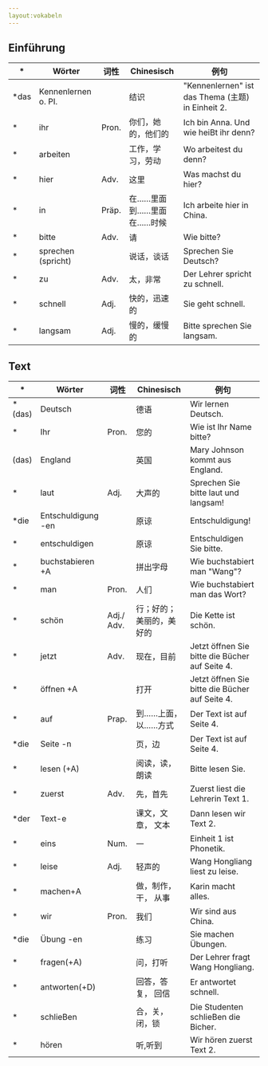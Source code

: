 ```yaml
---
layout:vokabeln
---
```


## Einführung

|*|Wörter|词性|Chinesisch|例句|
|------|---------------------|-------|------------|------------------------------------------------|
| *das | Kennenlernen o. PI. |       | 结识         | "Kennenlernen" ist das Thema (主题) in Einheit 2. |
| *    | ihr                 | Pron. | 你们，她的，他们的 | Ich bin Anna. Und wie heiBt ihr denn?          |
| *    | arbeiten            |       | 工作，学习，劳动   | Wo arbeitest du denn?                          |
| *    | hier                | Adv.  | 这里         | Was machst du hier?                            |
| *    | in                  | Präp. | 在……里面<br/>到……里面<br/>在……时候     | Ich arbeite hier in China.                     |
| *    | bitte               | Adv.  | 请          | Wie bitte?                                     |
| *    | sprechen (spricht)  |       | 说话，谈话      | Sprechen Sie Deutsch?                          |
| *    | zu                  | Adv.  | 太，非常       | Der Lehrer spricht zu schnell.                 |
| *    | schnell             | Adj.  | 快的，迅速的     | Sie geht schnell.                              |
| *    | langsam             | Adj.  | 慢的，缓慢的     | Bitte sprechen Sie langsam.                    |

## Text
|*|Wörter|词性|Chinesisch|例句|
|---|---|---|---|---|
| *(das) | Deutsch |  | 德语 | Wir lernen Deutsch. |
| * | Ihr | Pron. | 您的 | Wie ist Ihr Name bitte? |
| (das) | England |  | 英国 | Mary Johnson kommt aus England. |
| * | laut | Adj. | 大声的 | Sprechen Sie bitte laut und langsam! |
| *die | Entschuldigung -en |  | 原谅 | Entschuldigung! |
| * | entschuldigen |  | 原谅 | Entschuldigen Sie bitte. |
| * | buchstabieren +A |  | 拼出字母 | Wie buchstabiert man "Wang"? |
| * | man | Pron. | 人们 | Wie buchstabiert man das Wort? |
| * | schön | Adj./ Adv. | 行；好的；美丽的，美好的 | Die Kette ist schön. |
| * | jetzt | Adv. | 现在，目前 | Jetzt öffnen Sie bitte die Bücher auf Seite 4. |
| * | öffnen +A |  | 打开 | Jetzt öffnen Sie bitte die Bücher auf Seite 4. |
| * | auf | Prap. | 到……上面， 以……方式 | Der Text ist auf Seite 4. |
| *die | Seite -n |  | 页，边 | Der Text ist auf Seite 4. |
| * | lesen (+A) |  | 阅读，读，朗读 | Bitte lesen Sie. |
| * | zuerst | Adv. | 先，首先 | Zuerst liest die Lehrerin Text 1. |
| *der | Text-e |  | 课文，文章， 文本 | Dann lesen wir Text 2. |
| * | eins | Num. | 一 | Einheit 1 ist Phonetik. |
| * | leise | Adj. | 轻声的 | Wang Hongliang liest zu leise. |
| * | machen+A |  | 做，制作，干， 从事 | Karin macht alles. |
| * | wir | Pron. | 我们 | Wir sind aus China. |
| *die | Übung -en |  | 练习 | Sie machen Übungen. |
| * | fragen(+A) |  | 问，打听 | Der Lehrer fragt Wang Hongliang. |
| * | antworten(+D) |  | 回答，答复， 回信 | Er antwortet schnell. |
| * | schlieBen |  | 合，关，闭，锁 | Die Studenten schlieBen die Bicher. |
| * | hören |  | 听,听到 | Wir hören zuerst Text 2. |
